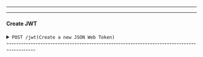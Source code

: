 ------------------------------------------------------------------------------------------

------------------------------------------------------------------------------------------
#### Create JWT
<details>
<summary><code>POST /jwt</code><code>(Create a new JSON Web Token)</code></summary>

##### Request Body
See [Token](./webauthn/src/main/java/io/basswood/webauthn/model/token/Token.java)
```json
{
  "subject" : "webauthn_admin",
  "issuer" : "webauthn.basswood.io",
  "audience" : "webauthn.basswood.io",
  "jti" : "61025c0b-bd76-4a5f-9557-a6ffc06d1440",
  "expirationTime" : "2030-12-31T13:59:59",
  "claimSet" : {
    "roles" : ["user_manager", "rp_manager", "jwk_manager", "token_manager"]
  }
}
```
> | Filed            | Default                         | Accepted Values | Description                                           | 
> |------------------|---------------------------------|-----------------|-------------------------------------------------------|
> | `subject`        | `webauthn_admin`                | `N/A`           | `The subjet/user's identifierA`                       |
> | `issuer`         | `webauthn.basswood.io`          | `N/A`           | `The issuing agent or server`                         |
> | `audience`       | `webauthn.basswood.io`          | `N/A`           | `The party for whom the JWT is being issued`          |
> | `jti`            | `random UUID`                   | `N/A`           | `The unique id of the JWT`                            |
> | `issueTime`      | `Current time`                  | `Any date`      | `The time of issuence`                                |
> | `notBeforeTime`  | `Current time`                  | `Any date`      | `Time when the JWT becomes effective, but not before` |
> | `expirationTime` | `300 secnds after current time` | `Any date`      | `Time after which the JWT is not valid anylonger`     |
> | `claimSet`       | `none`                          | `Map of claims` | `A map of claims. For example roles.`                 |
>

#### Request Header
> | Header                 | Description                                  | 
> |------------------------|----------------------------------------------|
> | `Authorization Bearer` | `The JWT Bearer token with role jwt-manager` |
>

##### Responses

> | http code | content-type            | response                            |
> |-----------|-------------------------|-------------------------------------|
> | `200`     | `application/json`      | `Returns the JWT being created` |
>
##### Example cURL
```shell
curl --location --request POST 'http://red.basswoodid.com:9080/jwt' \
--header 'Authorization: Bearer eyJraWQiOiJjMGJkZjRmYi0zZjM5LTQ3YzYtOWViMi04NmMxNDhjZmNhMWUiLCJ0eXAiOiJKV1QiLCJhbGciOiJFUzI1NiJ9.eyJzdWIiOiJ3ZWJhdXRobl9hZG1pbiIsImF1ZCI6IndlYmF1dGhuLmJhc3N3b29kLmlvIiwibmJmIjoxNzA2MjQwNzA4LCJyb2xlcyI6WyJqd2tfbWFuYWdlciIsInRva2VuX21hbmFnZXIiLCJycF9tYW5hZ2VyIiwidXNlcl9tYW5hZ2VyIl0sImlzcyI6IndlYmF1dGhuLmJhc3N3b29kLmlvIiwiZXhwIjoxODYzOTIwNzA4LCJpYXQiOjE3MDYyNDA3MDgsImp0aSI6ImE3NWJjNTY2LWEzYTYtNGZkNC1iZDA1LTdkMmMxMjQ5Zjc3MiJ9.Aymr4xRCRniwEwnntEZ5nnauyblbFk69BnR5ZzO89J4UKgV4rQLqZN8RT1Qo0LG5AxQ6ZMWeTLOPvtAWl5N4bQ' \
--header 'Content-Type: application/json' \
--data-raw '{
    "subject" : "webauthn_admin",
    "issuer" : "webauthn.basswood.io",
    "audience" : "webauthn.basswood.io",
    "jti" : "9038f192-3e09-4bab-8abf-27d28f8317a5",
    "expirationTime" : "2030-12-31T13:59:59",
    "claimSet" : {
        "roles" : ["user_manager", "rp_manager", "jwk_manager", "token_manager"]
    }
}'
```
</details>
------------------------------------------------------------------------------------------
